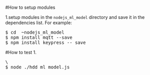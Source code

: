 #How to setup modules

1.setup modules in the `nodejs_ml_model` directory and save it in the dependencies list. For example:
<pre>
$ cd  ~nodejs_ml_model
$ npm install mqtt --save
$ npm install keypress -- save
</pre>

#How to test
1. 
<pre>\
$ node ./hdd_ml_model.js
</pre>
